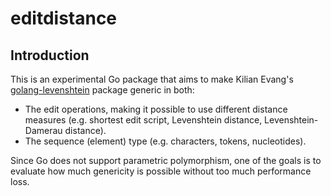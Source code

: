 # editdistance

## Introduction

This is an experimental Go package that aims to make Kilian Evang's
[golang-levenshtein](https://github.com/texttheater/golang-levenshtein)
package generic in both:

* The edit operations, making it possible to use different distance
  measures (e.g. shortest edit script, Levenshtein distance,
  Levenshtein-Damerau distance).
* The sequence (element) type (e.g. characters, tokens, nucleotides).

Since Go does not support parametric polymorphism, one of the goals is
to evaluate how much genericity is possible without too much performance
loss.
